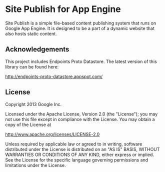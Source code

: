 Site Publish for App Engine
===========================

Site Publish is a simple file-based content publishing system that runs on
Google App Engine.  It is designed to be a part of a dynamic website that also
hosts static content.


## Acknowledgements

This project includes Endpoints Proto Datastore.  The latest version of this
library can be found here:

   http://endpoints-proto-datastore.appspot.com/


## License

Copyright 2013 Google Inc.

Licensed under the Apache License, Version 2.0 (the "License");
you may not use this file except in compliance with the License.
You may obtain a copy of the License at

   http://www.apache.org/licenses/LICENSE-2.0

Unless required by applicable law or agreed to in writing, software
distributed under the License is distributed on an "AS IS" BASIS,
WITHOUT WARRANTIES OR CONDITIONS OF ANY KIND, either express or implied.
See the License for the specific language governing permissions and
limitations under the License.
